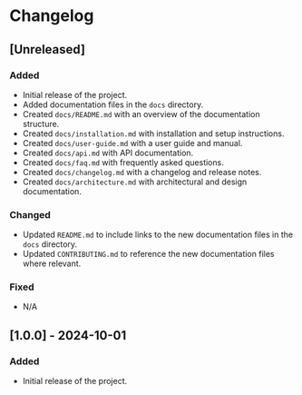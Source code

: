 # Changelog

## [Unreleased]

### Added
- Initial release of the project.
- Added documentation files in the `docs` directory.
- Created `docs/README.md` with an overview of the documentation structure.
- Created `docs/installation.md` with installation and setup instructions.
- Created `docs/user-guide.md` with a user guide and manual.
- Created `docs/api.md` with API documentation.
- Created `docs/faq.md` with frequently asked questions.
- Created `docs/changelog.md` with a changelog and release notes.
- Created `docs/architecture.md` with architectural and design documentation.

### Changed
- Updated `README.md` to include links to the new documentation files in the `docs` directory.
- Updated `CONTRIBUTING.md` to reference the new documentation files where relevant.

### Fixed
- N/A

## [1.0.0] - 2024-10-01

### Added
- Initial release of the project.
